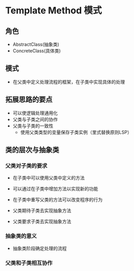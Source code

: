# Template Method 模式
## 角色
- AbstractClass(抽象类)
- ConcreteClass(具体类)

## 模式
- 在父类中定义处理流程的框架，在子类中实现具体的处理

## 拓展思路的要点
- 可以使逻辑处理通用化
- 父类与子类之间的协作
- 父类与子类的一致性
    - 使用父类类型的变量保存子类实例（里式替换原则LSP）
    
## 类的层次与抽象类
### 父类对子类的要求
- 在子类中可以使用父类中定义的方法
- 可以通过在子类中增加方法以实现新的功能
- 在子类中重写父类的方法可以改变程序的行为

- 父类期待子类去实现抽象方法
- 父类要求子类去实现抽象方法

### 抽象类的意义
- 抽象类阶段确定处理的流程

### 父类和子类相互协作